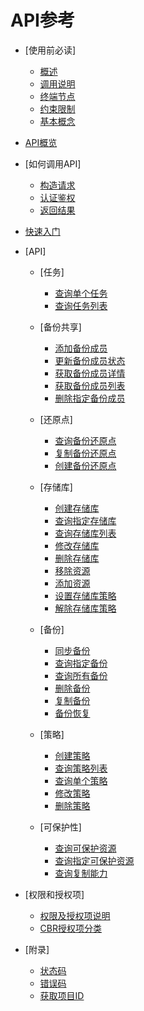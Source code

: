 # API参考

-   [使用前必读]
    -   [概述](概述.md)
    -   [调用说明](调用说明.md)
    -   [终端节点](终端节点.md)
    -   [约束限制](约束限制.md)
    -   [基本概念](基本概念.md)

-   [API概览](API概览.md)
-   [如何调用API]
    -   [构造请求](构造请求.md)
    -   [认证鉴权](认证鉴权.md)
    -   [返回结果](返回结果.md)

-   [快速入门](快速入门.md)
-   [API]
    -   [任务]
        -   [查询单个任务](查询单个任务.md)
        -   [查询任务列表](查询任务列表.md)

    -   [备份共享]
        -   [添加备份成员](添加备份成员.md)
        -   [更新备份成员状态](更新备份成员状态.md)
        -   [获取备份成员详情](获取备份成员详情.md)
        -   [获取备份成员列表](获取备份成员列表.md)
        -   [删除指定备份成员](删除指定备份成员.md)

    -   [还原点]
        -   [查询备份还原点](查询备份还原点.md)
        -   [复制备份还原点](复制备份还原点.md)
        -   [创建备份还原点](创建备份还原点.md)

    -   [存储库]
        -   [创建存储库](创建存储库.md)
        -   [查询指定存储库](查询指定存储库.md)
        -   [查询存储库列表](查询存储库列表.md)
        -   [修改存储库](修改存储库.md)
        -   [删除存储库](删除存储库.md)
        -   [移除资源](移除资源.md)
        -   [添加资源](添加资源.md)
        -   [设置存储库策略](设置存储库策略.md)
        -   [解除存储库策略](解除存储库策略.md)

    -   [备份]
        -   [同步备份](同步备份.md)
        -   [查询指定备份](查询指定备份.md)
        -   [查询所有备份](查询所有备份.md)
        -   [删除备份](删除备份.md)
        -   [复制备份](复制备份.md)
        -   [备份恢复](备份恢复.md)

    -   [策略]
        -   [创建策略](创建策略.md)
        -   [查询策略列表](查询策略列表.md)
        -   [查询单个策略](查询单个策略.md)
        -   [修改策略](修改策略.md)
        -   [删除策略](删除策略.md)

    -   [可保护性]
        -   [查询可保护资源](查询可保护资源.md)
        -   [查询指定可保护资源](查询指定可保护资源.md)
        -   [查询复制能力](查询复制能力.md)


-   [权限和授权项]
    -   [权限及授权项说明](权限及授权项说明.md)
    -   [CBR授权项分类](CBR授权项分类.md)

-   [附录]
    -   [状态码](状态码.md)
    -   [错误码](错误码.md)
    -   [获取项目ID](获取项目ID.md)


